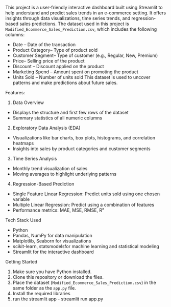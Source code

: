 This project is a user-friendly interactive dashboard built using Streamlit to help understand and predict sales trends in an e-commerce setting. It offers insights through data visualizations, time series trends, and regression-based sales predictions.
The dataset used in this project is `Modified_Ecommerce_Sales_Prediction.csv`, which includes the following columns:

- Date – Date of the transaction  
- Product Category– Type of product sold  
- Customer Segment– Type of customer (e.g., Regular, New, Premium)  
- Price– Selling price of the product  
- Discount – Discount applied on the product  
- Marketing Spend – Amount spent on promoting the product  
- Units Sold – Number of units sold
This dataset is used to uncover patterns and make predictions about future sales.

Features:

1. Data Overview
- Displays the structure and first few rows of the dataset
- Summary statistics of all numeric columns

2. Exploratory Data Analysis (EDA)
- Visualizations like bar charts, box plots, histograms, and correlation heatmaps
- Insights into sales by product categories and customer segments

3. Time Series Analysis
- Monthly trend visualization of sales
- Moving averages to highlight underlying patterns

4. Regression-Based Prediction
- Single Feature Linear Regression: Predict units sold using one chosen variable  
- Multiple Linear Regression: Predict using a combination of features  
- Performance metrics: MAE, MSE, RMSE, R²

Tech Stack Used
- Python
- Pandas, NumPy for data manipulation
- Matplotlib, Seaborn for visualizations
- scikit-learn, statsmodelsfor machine learning and statistical modeling
- Streamlit for the interactive dashboard

Getting Started

1. Make sure you have Python installed.
2. Clone this repository or download the files.
3. Place the dataset (`Modified_Ecommerce_Sales_Prediction.csv`) in the same folder as the `app.py` file.
4. Install the required libraries
5. run the streamlit app - streamlit run app.py

